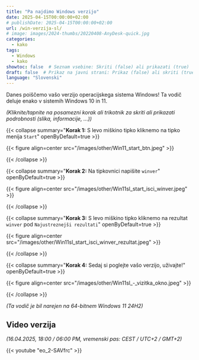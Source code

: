 ```yaml
---
title: "Pa najdimo Windows verzijo"
date: 2025-04-15T00:00:00+02:00
# publishDate: 2025-04-15T00:00:00+02:00
url: /win-verzija-sl/
# image: images/2024-thumbs/20220408-AnyDesk-quick.jpg
categories: 
  - kako
tags: 
  - Windows
  - kako
showtoc: false  # Seznam vsebine: Skriti (false) ali prikazati (true)
draft: false  # Prikaz na javni strani: Prikaz (false) ali skriti (true)
language: "Slovenski"
---
```


Danes poiščemo vašo verzijo operacijskega sistema Windows! Ta vodič deluje enako v sistemih Windows 10 in 11.

*(Kliknite/tapnite na posamezni korak ali trikotnik za skriti ali prikazati podrobnosti (slika, informacije, ...))*

{{< collapse summary="**Korak 1:** S levo miškino tipko kliknemo na tipko menija `Start`" openByDefault=true >}}

   {{< figure align=center src="/images/other/Win11_start_btn.jpeg" >}}

{{< /collapse >}}

{{< collapse summary="**Korak 2:** Na tipkovnici napišite `winver`" openByDefault=true >}}

   {{< figure align=center src="/images/other/Win11sl_start_isci_winver.jpeg" >}}

{{< /collapse >}}

{{< collapse summary="**Korak 3:** S levo miškino tipko kliknemo na rezultat `winver` pod `Najustreznejši rezultati`" openByDefault=true >}}

   {{< figure align=center src="/images/other/Win11sl_start_isci_winver_rezultat.jpeg" >}}

{{< /collapse >}}

{{< collapse summary="**Korak 4:** Sedaj si poglejte vašo verzijo, uživajte!" openByDefault=true >}}

   {{< figure align=center src="/images/other/Win11sl_-_vizitka_okno.jpeg" >}}

{{< /collapse >}}

*(Ta vodič je bil narejen na 64-bitnem Windows 11 24H2)*

## Video verzija 

*(16.04.2025, 18:00 / 06:00 PM, vremenski pas: CEST / UTC+2 / GMT+2)*

{{< youtube "eo_2-SAVfrc" >}}